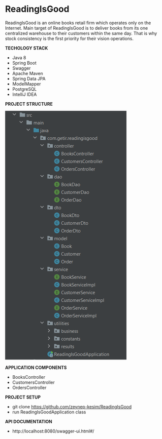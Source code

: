 # **ReadingIsGood**

ReadingIsGood is an online books retail firm which operates only on the Internet. Main
target of ReadingIsGood is to deliver books from its one centralized warehouse to their
customers within the same day. That is why stock consistency is the first priority for their
vision operations.


**TECHOLOGY STACK** 

- Java 8
- Spring Boot
- Swagger
- Apache Maven
- Spring Data JPA
- ModelMapper
- PostgreSQL
- IntelliJ IDEA


**PROJECT STRUCTURE**

![img.png](img.png)


**APPLICATION COMPONENTS**
- BooksController
- CustomersController
- OrdersController

**PROJECT SETUP**

- git clone https://github.com/zeynep-kesim/ReadingIsGood
- run ReadingIsGoodApplication class

**API DOCUMENTATION**

- http://localhost:8080/swagger-ui.html#/